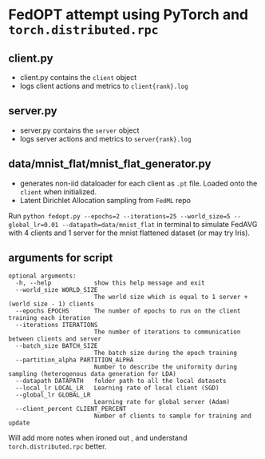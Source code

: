 # FedOPT attempt using PyTorch and `torch.distributed.rpc`

## client.py
* client.py contains the `client` object
* logs client actions and metrics to `client{rank}.log`

## server.py
* server.py contains the `server` object
* logs server actions and metrics to `server{rank}.log`

## data/mnist_flat/mnist_flat_generator.py
* generates non-iid dataloader for each client as `.pt` file. Loaded onto the `client` when initialized.
* Latent Dirichlet Allocation sampling from `FedML` repo

Run `python fedopt.py --epochs=2 --iterations=25 --world_size=5 --global_lr=0.01 --datapath=data/mnist_flat` in terminal to simulate FedAVG with 4 clients and 1 server for the mnist flattened dataset (or may try Iris).

## arguments for script
```
optional arguments:
  -h, --help            show this help message and exit
  --world_size WORLD_SIZE
                        The world size which is equal to 1 server + (world size - 1) clients
  --epochs EPOCHS       The number of epochs to run on the client training each iteration
  --iterations ITERATIONS
                        The number of iterations to communication between clients and server
  --batch_size BATCH_SIZE
                        The batch size during the epoch training
  --partition_alpha PARTITION_ALPHA
                        Number to describe the uniformity during sampling (heterogenous data generation for LDA)
  --datapath DATAPATH   folder path to all the local datasets
  --local_lr LOCAL_LR   Learning rate of local client (SGD)
  --global_lr GLOBAL_LR
                        Learning rate for global server (Adam)
  --client_percent CLIENT_PERCENT
                        Number of clients to sample for training and update
```

Will add more notes when ironed out , and understand `torch.distributed.rpc` better.